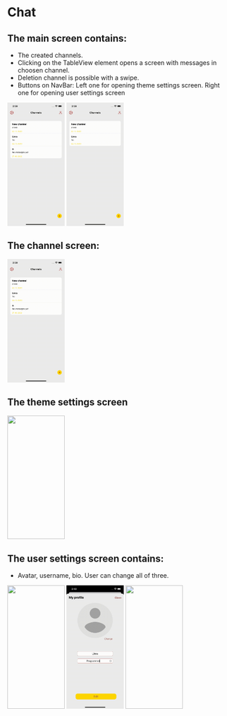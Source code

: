 # Chat

## The main screen contains:
- The created channels.
- Clicking on the TableView element opens a screen with messages in choosen channel.
- Deletion channel is possible with a swipe.
- Buttons on NavBar: Left one for opening theme settings screen. Right one for opening user settings screen

<img src="gifs/delete_channel.gif"  width="130" height="280" />
<img src="gifs/New_channel.gif" width="130" height="280" />

## The channel screen:

<img src="gifs/New_mesasge.gif" width="130" height="280" />

## The theme settings screen

<img src="gifs/Themes.gif" width="130" height="280" />

## The user settings screen contains:
- Avatar, username, bio.  User can change all of three. 

<img src="gifs/edit_info.gif" width="130" height="280" />
<img src="gifs/cancel_editing.gif" width="130" height="280" />
<img src="gifs/edit_avatar.gif" width="130" height="280" />

